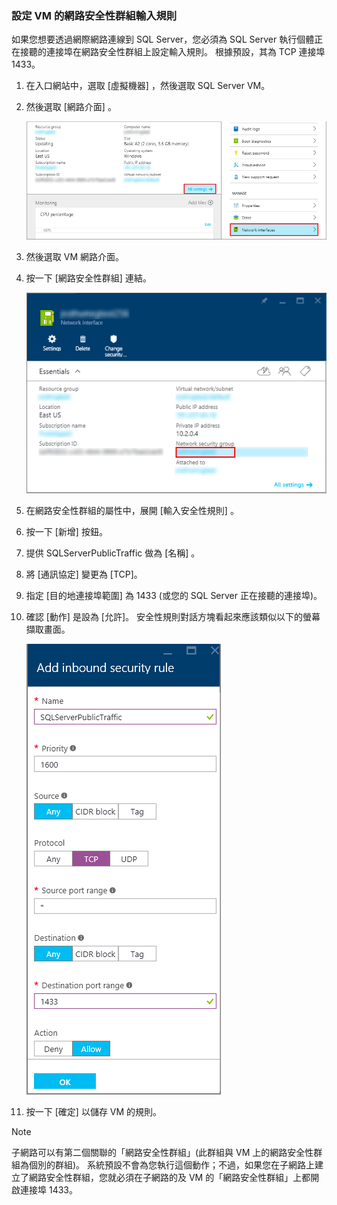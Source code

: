 ### <a name="configure-a-network-security-group-inbound-rule-for-the-vm"></a>設定 VM 的網路安全性群組輸入規則
如果您想要透過網際網路連線到 SQL Server，您必須為 SQL Server 執行個體正在接聽的連接埠在網路安全性群組上設定輸入規則。 根據預設，其為 TCP 連接埠 1433。

1. 在入口網站中，選取 [虛擬機器] ，然後選取 SQL Server VM。
2. 然後選取 [網路介面] 。
   
    ![網路介面](./media/virtual-machines-sql-server-connection-steps/rm-network-interface.png)
3. 然後選取 VM 網路介面。
4. 按一下 [網路安全性群組]  連結。
   
    ![網路介面](./media/virtual-machines-sql-server-connection-steps/rm-network-security-group.png)
5. 在網路安全性群組的屬性中，展開 [輸入安全性規則] 。
6. 按一下 [新增]  按鈕。
7. 提供 SQLServerPublicTraffic 做為 [名稱]  。
8. 將 [通訊協定] 變更為 [TCP]。
9. 指定 [目的地連接埠範圍]  為 1433 (或您的 SQL Server 正在接聽的連接埠)。
10. 確認 [動作] 是設為 [允許]。 安全性規則對話方塊看起來應該類似以下的螢幕擷取畫面。
    
     ![網路安全性規則](./media/virtual-machines-sql-server-connection-steps/rm-network-security-rule.png)
11. 按一下 [確定]  以儲存 VM 的規則。

> [!NOTE]
> 子網路可以有第二個關聯的「網路安全性群組」(此群組與 VM 上的網路安全性群組為個別的群組)。 系統預設不會為您執行這個動作；不過，如果您在子網路上建立了網路安全性群組，您就必須在子網路的及 VM 的「網路安全性群組」上都開啟連接埠 1433。 
> 
> 



<!--HONumber=Nov16_HO3-->


